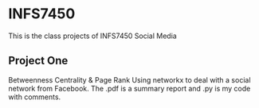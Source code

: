 # INFS7450
 This is the class projects of INFS7450 Social Media

## Project One
Betweenness Centrality & Page Rank
 Using networkx to deal with a social network from Facebook.
 The .pdf is a summary report and .py is my code with comments.

